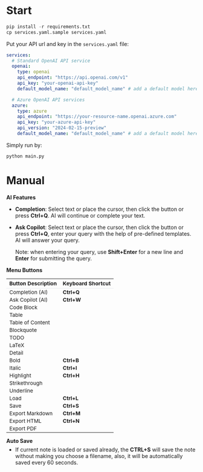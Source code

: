 # Start


```python
pip install -r requirements.txt
cp services.yaml.sample services.yaml
```

Put your API url and key in the  `services.yaml` file:

```yaml
services:
  # Standard OpenAI API service
  openai:
    type: openai
    api_endpoint: "https://api.openai.com/v1"
    api_key: "your-openai-api-key"
    default_model_name: "default_model_name" # add a default model here

  # Azure OpenAI API services
  azure:
    type: azure
    api_endpoint: "https://your-resource-name.openai.azure.com"
    api_key: "your-azure-api-key"
    api_version: "2024-02-15-preview"
    default_model_name: "default_model_name" # add a default model here

```

Simply run by:

```python
python main.py
```



# Manual

<b>AI Features</b>
    <ul style="margin-top:6px;margin-bottom:6px;">
      <li><b>Completion</b>: Select text or place the cursor, then click the <span class="fas fa-magic"></span> button or press <b>Ctrl+Q</b>. AI will continue or complete your text.</li>
      <li><p><b>Ask Copilot</b>: Select text or place the cursor, then click the <span class="fas fa-brain"></span> button or press <b>Ctrl+Q</b>, enter your query with the help of pre-defined templates. AI will answer your query.</p><p>Note: when entering your query, use <b>Shift+Enter</b> for a new line and <b>Enter</b> for submitting the query.</li></p></li>
    </ul>
<b>Menu Buttons</b>
  <table style="flex:1;font-size:0.98em;border-collapse:collapse;">
            <thead>
              <tr>
                <th style="padding:4px 8px;text-align:left;border-bottom:1px solid #e3e7ed;">Button Description</th>
                <th style="padding:4px 8px;text-align:left;border-bottom:1px solid #e3e7ed;">Keyboard Shortcut</th>
              </tr>
            </thead>
           <tbody>
              <tr><td style="padding:2px 8px;">Completion (AI)</td><td style="padding:2px 8px;"><b>Ctrl+Q</b></td></tr>
              <tr><td style="padding:2px 8px;">Ask Copilot (AI)</td><td style="padding:2px 8px;"><b>Ctrl+W</b></td></tr>
              <tr><td style="padding:2px 8px;">Code Block</td><td style="padding:2px 8px;"><b></b></td></tr>
              <tr><td style="padding:2px 8px;">Table</td><td style="padding:2px 8px;"><b></b></td></tr>
              <tr><td style="padding:2px 8px;">Table of Content</td><td style="padding:2px 8px;"><b></b></td></tr>
              <tr><td style="padding:2px 8px;">Blockquote</td><td style="padding:2px 8px;"><b></b></td></tr>
              <tr><td style="padding:2px 8px;">TODO</td><td style="padding:2px 8px;"><b></b></td></tr>
              <tr><td style="padding:2px 8px;">LaTeX</td><td style="padding:2px 8px;"><b></b></td></tr>
              <tr><td style="padding:2px 8px;">Detail</td><td style="padding:2px 8px;"><b></b></td></tr>
              <tr><td style="padding:2px 8px;">Bold</td><td style="padding:2px 8px;"><b>Ctrl+B</b></td></tr>
              <tr><td style="padding:2px 8px;">Italic</td><td style="padding:2px 8px;"><b>Ctrl+I</b></td></tr>
              <tr><td style="padding:2px 8px;">Highlight</td><td style="padding:2px 8px;"><b>Ctrl+H</b></td></tr>
              <tr><td style="padding:2px 8px;">Strikethrough</td><td style="padding:2px 8px;"><b></b></td></tr>
              <tr><td style="padding:2px 8px;">Underline</td><td style="padding:2px 8px;"><b></b></td></tr>
              <tr><td style="padding:2px 8px;">Load</td><td style="padding:2px 8px;"><b>Ctrl+L</b></td></tr>
              <tr><td style="padding:2px 8px;">Save</td><td style="padding:2px 8px;"><b>Ctrl+S</b></td></tr>
              <tr><td style="padding:2px 8px;">Export Markdown</td><td style="padding:2px 8px;"><b>Ctrl+M</b></td></tr>
              <tr><td style="padding:2px 8px;">Export HTML</td><td style="padding:2px 8px;"><b>Ctrl+N</b></td></tr>
              <tr><td style="padding:2px 8px;">Export PDF</td><td style="padding:2px 8px;"><b></b></td></tr>
            </tbody>
          </table>
<b>Auto Save</b>
        <ul style="margin-top:6px;">
          <li>If current note is loaded or saved already, the <b>CTRL+S</b> will save the note without making you choose a filename, also, it will be automatically saved every 60 seconds.</li>
        </ul>
